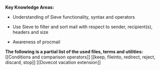 **Key Knowledge Areas:**

- Understanding of Sieve functionality, syntax and operators

- Use Sieve to filter and sort mail with respect to sender, recipient(s), headers and size

- Awareness of procmail

**The following is a partial list of the used files, terms and utilities:**
[[Conditions and comparison operators]]
[[keep, fileinto, redirect, reject, discard, stop]]
[[Dovecot vacation extension]]
